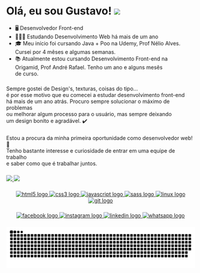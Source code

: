 <h1>Olá, eu sou Gustavo! <img src="https://media.giphy.com/media/hvRJCLFzcasrR4ia7z/giphy.gif" width="40px"></h1>

* 🖥️ Desenvolvedor Front-end
* 👩🏻‍💻 Estudando Desenvolvimento Web há mais de um ano
* 🎓 Meu início foi cursando Java + Poo na Udemy, Prof Nélio Alves. <br>
     Cursei por 4 mêses e algumas semanas.
* 📚 Atualmente estou cursando Desenvolvimento Front-end na <br>
  Origamid, Prof André Rafael. Tenho um ano e alguns mesês <br>
  de curso.

###

<p align="left">
  Sempre gostei de Design's, texturas, coisas do tipo... <br>
  é por esse motivo que eu comecei a estudar desenvolvimento front-end <br>
  há mais de um ano atrás. Procuro sempre solucionar o máximo de problemas <br>
  ou melhorar algum processo para o usuário, mas sempre deixando <br>
  um design bonito e agradável. ✔️
</p>

###

<p align="left">
  Estou a procura da minha primeira oportunidade como desenvolvedor web! 🤝<br>
  Tenho bastante interesse e curiosidade de entrar em uma equipe de trabalho <br>
  e saber como que é trabalhar juntos.
</p>

###

<div align="left">
  <a href="https://github.com/guuhgst">
  <img height="167em" src="https://github-readme-stats.vercel.app/api?username=gustavosoaresdev&show_icons=true&theme=omni&include_all_commits=true&count_private=true"/>
  <img height="167em" src="https://github-readme-stats.vercel.app/api/top-langs/?username=gustavosoaresdev&layout=compact&langs_count=16&theme=omni"/>
</div>
  
###

<div align="center">
  <img src="https://cdn.jsdelivr.net/gh/devicons/devicon/icons/html5/html5-plain.svg" height="45" width="55" alt="html5 logo"  />
  <img src="https://cdn.jsdelivr.net/gh/devicons/devicon/icons/css3/css3-plain.svg" height="45" width="55" alt="css3 logo"  />
  <img src="https://cdn.jsdelivr.net/gh/devicons/devicon/icons/javascript/javascript-plain.svg" height="45" width="55" alt="javascript logo"  />
  <img src="https://cdn.jsdelivr.net/gh/devicons/devicon/icons/sass/sass-original.svg" height="45" width="55" alt="sass logo"  />
  <img src="https://cdn.jsdelivr.net/gh/devicons/devicon/icons/linux/linux-original.svg" height="45" width="55" alt="linux logo"  />
  <img src="https://cdn.jsdelivr.net/gh/devicons/devicon/icons/git/git-plain.svg" height="45" width="55" alt="git logo"  />
</div>

###

<div align="center">
  <a href="https://www.facebook.com/profile.php?id=100006005023941" target="_blank">
    <img src="https://img.shields.io/static/v1?message=Facebook&logo=facebook&label=&color=1877F2&logoColor=white&labelColor=&style=for-the-badge" height="34" alt="facebook logo"  />
  </a>
  <a href="https://www.instagram.com/gustavosoaresdev/" target="_blank">
    <img src="https://img.shields.io/static/v1?message=Instagram&logo=instagram&label=&color=E4405F&logoColor=white&labelColor=&style=for-the-badge" height="34" alt="instagram logo"  />
  </a>
  <a href="https://www.linkedin.com/in/gustavo-soares-thomann/" target="_blank">
    <img src="https://img.shields.io/static/v1?message=LinkedIn&logo=linkedin&label=&color=0077B5&logoColor=white&labelColor=&style=for-the-badge" height="34" alt="linkedin logo"  />
  </a>
  <a href="https://wa.me/5551984510471" target="_blank">
    <img src="https://img.shields.io/static/v1?message=Whatsapp&logo=whatsapp&label=&color=25D366&logoColor=white&labelColor=&style=for-the-badge" height="34" alt="whatsapp logo"  />
  </a>
</div>
 
###
  
![Snake animation](https://github.com/gustavosoaresdev/gustavosoaresdev/blob/output/github-contribution-grid-snake.svg)
